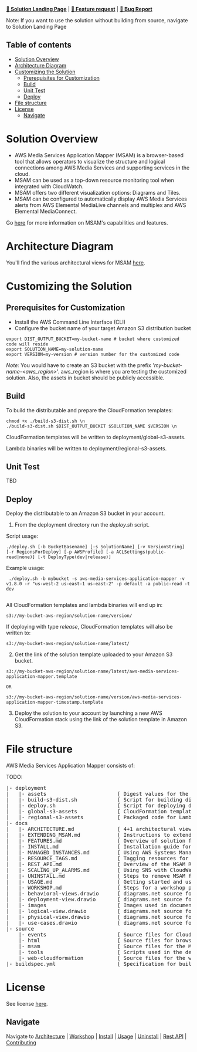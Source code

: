 **[🚀 Solution Landing Page](https://aws.amazon.com/solutions/implementations/media-services-application-mapper/)** | **[🚧 Feature request](https://github.com/awslabs/aws-media-services-application-mapper/issues/new?assignees=&labels=feature-request%2C+enhancement&template=feature_request.md&title=)** | **[🐛 Bug Report](https://github.com/awslabs/aws-media-services-application-mapper/issues/new?assignees=&labels=bug%2C+triage&template=bug_report.md&title=)**

Note: If you want to use the solution without building from source, navigate to Solution Landing Page

## Table of contents

- [Solution Overview](#solution-overview)
- [Architecture Diagram](#architecture-diagram)
- [Customizing the Solution](#customizing-the-solution)
  - [Prerequisites for Customization](#prerequisites-for-customization)
  - [Build](#build)
  - [Unit Test](#unit-test)
  - [Deploy](#deploy)
- [File structure](#file-structure)
- [License](#license)
  - [Navigate](#navigate)

<a name="solution-overview"></a>
# Solution Overview
[//]: # (What does the solution do? What customer problem does it solve? Mention specific use cases)
* AWS Media Services Application Mapper (MSAM) is a browser-based tool that allows operators to visualize the structure and logical connections among AWS Media Services and supporting services in the cloud.
* MSAM can be used as a top-down resource monitoring tool when integrated with CloudWatch.
* MSAM offers two different visualization options: Diagrams and Tiles. 
* MSAM can be configured to automatically display AWS Media Services alerts from AWS Elemental MediaLive channels and multiplex and AWS Elemental MediaConnect.

Go [here](docs/FEATURES.md) for more information on MSAM's capabilities and features.

<a name="architecture-diagram"></a>
# Architecture Diagram
[//]: # (Provide Architecture Diagram. Add few bullets to describe the architecture workflow)
You'll find the various architectural views for MSAM [here](docs/ARCHITECTURE.md).
<a name="aws-solutions-constructs"></a><a name="customizing-the-solution"></a>
# Customizing the Solution

<a name="prerequisites-for-customization"></a>
## Prerequisites for Customization
[//]: # (Add any prerequisites for customization steps. e.g. Prerequisite: Node.js>10)

* Install the AWS Command Line Interface (CLI)
* Configure the bucket name of your target Amazon S3 distribution bucket
```
export DIST_OUTPUT_BUCKET=my-bucket-name # bucket where customized code will reside
export SOLUTION_NAME=my-solution-name
export VERSION=my-version # version number for the customized code
```
_Note:_ You would have to create an S3 bucket with the prefix '_my-bucket-name-<aws_region>_'.  aws_region is where you are testing the customized solution. Also, the assets in bucket should be publicly accessible.

<a name="build"></a>
## Build
[//]: # (Add commands to build lambda binaries from root of the project)
To build the distributable and prepare the CloudFormation templates:
```
chmod +x ./build-s3-dist.sh \n
./build-s3-dist.sh $DIST_OUTPUT_BUCKET $SOLUTION_NAME $VERSION \n
```

CloudFormation templates will be written to deployment/global-s3-assets.

Lambda binaries will be written to deployment/regional-s3-assets.


<a name="unit-test"></a>
## Unit Test
[//]: # (Add commands to run unit tests from root of the project)

TBD

<a name="deploy"></a>
## Deploy
[//]: # (Add commands to deploy the solution's stacks from the root of the project)

Deploy the distributable to an Amazon S3 bucket in your account. 

1. From the deployment directory run the _deploy.sh_ script. 

Script usage:
```
./deploy.sh [-b BucketBasename] [-s SolutionName] [-v VersionString] [-r RegionsForDeploy] [-p AWSProfile] [-a ACLSettings(public-read|none)] [-t DeployType(dev|release)] 
```

Example usage:
```
 ./deploy.sh -b mybucket -s aws-media-services-application-mapper -v v1.8.0 -r "us-west-2 us-east-1 us-east-2" -p default -a public-read -t dev


```

All CloudFormation templates and lambda binaries will end up in:

``` 
s3://my-bucket-aws-region/solution-name/version/
```

If deploying with type _release_, CloudFormation templates will also be written to:
``` 
s3://my-bucket-aws-region/solution-name/latest/
```

2.  Get the link of the solution template uploaded to your Amazon S3 bucket.

``` 
s3://my-bucket-aws-region/solution-name/latest/aws-media-services-application-mapper.template

OR

s3://my-bucket-aws-region/solution-name/version/aws-media-services-application-mapper-timestamp.template
```

3. Deploy the solution to your account by launching a new AWS CloudFormation stack using the link of the solution template in Amazon S3.

<a name="file-structure"></a>
# File structure

AWS Media Services Application Mapper consists of:

TODO:

<pre>
|- deployment
|   |- assets                       [ Digest values for the templates and packaged code go to this folder and hosted on S3 by the project sponsors ]
|   |- build-s3-dist.sh             [ Script for building distributables and preparing the CloudFormation templates ]
|   |- deploy.sh                    [ Script for deploying distributables and CloudFormation templates to user's S3 bucket ]
|   |- global-s3-assets             [ CloudFormation templates get written here during custom build ]
|   |- regional-s3-assets           [ Packaged code for Lambda get written here during custom build ]
|- docs
|   |- ARCHITECTURE.md              [ 4+1 architectural view model ]
|   |- EXTENDING_MSAM.md            [ Instructions to extend MSAM with your own types ]
|   |- FEATURES.md                  [ Overview of solution features ]
|   |- INSTALL.md                   [ Installation guide for MSAM ]
|   |- MANAGED_INSTANCES.md         [ Using AWS Systems Manager and on-premise hardware ]
|   |- RESOURCE_TAGS.md             [ Tagging resources for tile and diagram creation ]
|   |- REST_API.md                  [ Overview of the MSAM REST API and use ]
|   |- SCALING_UP_ALARMS.md         [ Using SNS with CloudWatch Alarms for MSAM ]
|   |- UNINSTALL.md                 [ Steps to remove MSAM from your AWS account ]
|   |- USAGE.md                     [ Getting started and usage tips for the browser tool ]
|   |- WORKSHOP.md                  [ Steps for a workshop presented at re:Invent 2019 ]
|   |- behavioral-views.drawio      [ diagrams.net source for behavioral view ]
|   |- deployment-view.drawio       [ diagrams.net source for deployment view ]
|   |- images                       [ Images used in documentation ]
|   |- logical-view.drawio          [ diagrams.net source for logical view ]
|   |- physical-view.drawio         [ diagrams.net source for physical view ]
|   |- use-cases.drawio             [ diagrams.net source for use case view ]
|- source
    |- events                       [ Source files for CloudWatch Event and Alarm handling ]
    |- html                         [ Source files for browser application ]
    |- msam                         [ Source files for the MSAM REST API and scheduled tasks ]
    |- tools                        [ Scripts used in the development of MSAM ]
    |- web-cloudformation           [ Source files for the web template and custom resources ]
|- buildspec.yml                    [ Specification for building using CodeBuild within CodePipeline ]
</pre>

<a name="license"></a>
# License

See license [here](https://github.com/awslabs/aws-media-services-application-mapper/blob/master/LICENSE).


## Navigate
Navigate to [Architecture](docs/ARCHITECTURE.md) | [Workshop](docs/WORKSHOP.md) | [Install](docs/INSTALL.md) | [Usage](docs/USAGE.md) | [Uninstall](docs/UNINSTALL.md) | [Rest API](docs/REST_API.md) | [Contributing](CONTRIBUTING.md)
